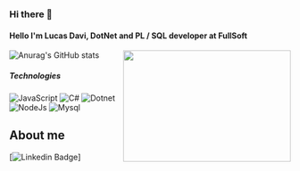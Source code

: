 ### Hi there 👋
#### Hello I'm Lucas Davi, DotNet and PL / SQL developer at FullSoft

<img align="right" width="300" height="200" src="https://media.giphy.com/media/l41lI4bYmcsPJX9Go/giphy.gif">

![Anurag's GitHub stats](https://github-readme-stats.vercel.app/api?username=lkzera&show_icons=true&theme=dracula)


##### Technologies
![JavaScript](https://img.shields.io/badge/JavaScript-F7DF1E?style=for-the-badge&logo=javascript&logoColor=black)
![C#](https://img.shields.io/badge/C%23-239120?style=for-the-badge&logo=c-sharp&logoColor=white)
![Dotnet](https://img.shields.io/badge/.NET-5C2D91?style=for-the-badge&logo=.net&logoColor=white)
![NodeJs](https://img.shields.io/badge/Node.js-43853D?style=for-the-badge&logo=node.js&logoColor=white)
![Mysql](https://img.shields.io/badge/MySQL-00000F?style=for-the-badge&logo=mysql&logoColor=white)

## About me
[![Linkedin Badge](https://img.shields.io/badge/-LinkedIn-blue?style=flat-square&logo=Linkedin&logoColor=white&link=br.linkedin.com/lucas-davi-da-silva-458919177)]
